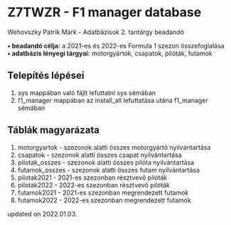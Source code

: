 # Z7TWZR - F1 manager database
Wehovszky Patrik Márk - Adatbázisok 2. tantárgy beadandó

**• beadandó célja:** a 2021-es és 2022-es Formula 1 szezon összefoglalása  
**• adatbázis lényegi tárgyai:** motorgyártók, csapatok, pilóták, futamok

Telepítés lépései
-
1. sys mappában való fájlt lefuttatni sys sémában
2. f1_manager mappában az install_all lefuttatása utána f1_manager sémában 

Táblák magyarázata
-
1. motorgyartok - szezonok alatti összes motorgyártó nyilvántartása
2. csapatok - szezonok alatti összes csapat nyilvántartása
3. pilotak_osszes - szezonok alatti összes pilóta nyilvántartása
4. futamok_osszes - szezonok alatti összes futam nyilvántartása
5. pilotak2021 - 2021-es szezonban résztvevő pilóták
6. pilotak2022 - 2022-es szezonban résztvevő pilóták
7. futamok2021 - 2021-es szezonban megrendezett futamok
8. futamok2022 - 2022-es szezonban megrendezett futamok

updated on 2022.01.03.
